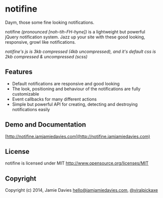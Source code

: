 # notifine

Daym, those some fine looking notifications.

notifine *(pronounced [noh-tih-FH-hyne])* is a lightweight but powerful jQuery notification system. Jazz up your site with these good looking, responsive, growl like notifications.

*notifine's js is 3kb compressed (4kb uncompressed), and it's default css is 2kb compressed & uncompressed (scss)*

## Features

* Default notifications are responsive and good looking
* The look, positioning and behaviour of the notifications are fully customizable 
* Event callbacks for many different actions
* Simple but powerful API for creating, detecting and destroying notifications easily

## Demo and Documentation
[http://notifine.iamjamiedavies.com](http://notifine.iamjamiedavies.com)

## License

notifine is licensed under MIT http://www.opensource.org/licenses/MIT

## Copyright

Copyright (c) 2014, Jamie Davies 
<hello@iamjamiedavies.com>, [@viralpickaxe](http://twitter.com/viralpickaxe)
